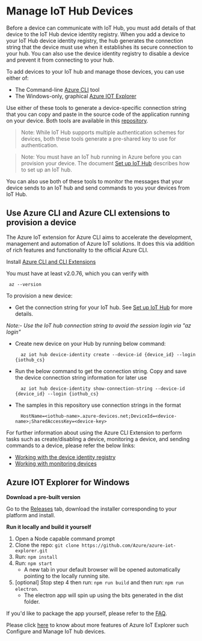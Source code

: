 # Manage IoT Hub Devices

Before a device can communicate with IoT Hub, you must add details of that device to the IoT Hub device identity registry. When you add a device to your IoT Hub device identity registry, the hub generates the connection string that the device must use when it establishes its secure connection to your hub. You can also use the device identity registry to disable a device and prevent it from connecting to your hub.

To add devices to your IoT hub and manage those devices, you can use either of:

- The Command-line [Azure CLI](#azure-cli) tool
- The Windows-only, graphical [Azure IOT Explorer](#pnp-explorer)

Use either of these tools to generate a device-specific connection string that you can copy and paste in the source code of the application running on your device. Both tools are available in this [repository][lnk-this-repo].
 
> Note: While IoT Hub supports multiple authentication schemes for devices, both these tools generate a pre-shared key to use for authentication.

> Note: You must have an IoT hub running in Azure before you can provision your device. The document [Set up IoT Hub][setup-iothub] describes how to set up an IoT hub.

You can also use both of these tools to monitor the messages that your device sends to an IoT hub and send commands to you your devices from IoT Hub.

<a name="azure-cli"></a>
## Use Azure CLI and Azure CLI extensions to provision a device

The Azure IoT extension for Azure CLI aims to accelerate the development, management and automation of Azure IoT solutions. It does this via addition of rich features and functionality to the official Azure CLI.

Install [Azure CLI and CLI Extensions ](https://github.com/azure/azure-iot-cli-extension)

You must have at least v2.0.76, which you can verify with

     az --version

To provision a new device:

- Get the connection string for your IoT hub. See [Set up IoT Hub][setup-iothub] for more details.

*Note:- Use the IoT hub connection string to avoid the session login via "az login"*

- Create new device on your Hub by running below command:

        az iot hub device-identity create --device-id {device_id} --login {iothub_cs}

- Run the below command to get the connection string. Copy and save the device connection string information for later use
       
        az iot hub device-identity show-connection-string --device-id {device_id} --login {iothub_cs}
       
- The samples in this repository use connection strings in the format 

        HostName=<iothub-name>.azure-devices.net;DeviceId=<device-name>;SharedAccessKey=<device-key>

For further information about using the Azure CLI Extension to perform tasks such as create/disabling a device, monitoring a device, and sending commands to a device, please refer the below links:

- [Working with the device identity registry](https://docs.microsoft.com/en-us/cli/azure/ext/azure-cli-iot-ext/iot/hub/device-identity?view=azure-cli-latest)
- [Working with monitoring devices](https://docs.microsoft.com/en-us/cli/azure/ext/azure-cli-iot-ext/iot/hub?view=azure-cli-latest#ext-azure-cli-iot-ext-az-iot-hub-monitor-events)

<a name="pnp-explorer"></a>
## Azure IOT Explorer for Windows

**Download a pre-built version**

Go to the [Releases](https://github.com/Azure/azure-iot-explorer/releases) tab, download the installer corresponding to your platform and install.

**Run it locally and build it yourself**

1.  Open a Node capable command prompt
2.  Clone the repo: `git clone https://github.com/Azure/azure-iot-explorer.git`
3.  Run: `npm install`
4.  Run: `npm start`
    - A new tab in your default browser will be opened automatically pointing to the locally running site.
5.  [optional] Stop step 4 then run: `npm run build` and then run: `npm run electron`.
    - The electron app will spin up using the bits generated in the dist folder.

If you'd like to package the app yourself, please refer to the [FAQ](https://github.com/Azure/azure-iot-explorer/wiki/FAQ).

Please click [here](https://github.com/Azure/azure-iot-explorer#features) to know about more features of Azure IoT Explorer such Configure and Manage IoT hub devices.

[setup-iothub]: setup_iothub.md
[lnk-this-repo]: https://github.com/Azure/azure-iot-sdks

